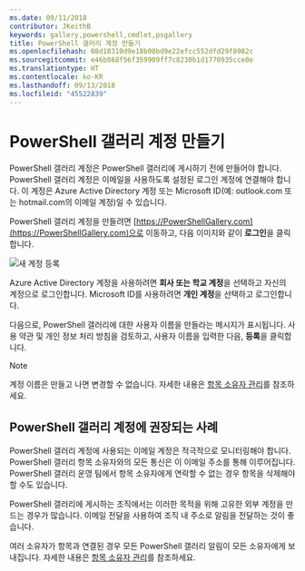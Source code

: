 ```yaml
---
ms.date: 09/11/2018
contributor: JKeithB
keywords: gallery,powershell,cmdlet,psgallery
title: PowerShell 갤러리 계정 만들기
ms.openlocfilehash: 08d18310d9e18b00bd9e22efcc552dfd29f8982c
ms.sourcegitcommit: e46b868f56f359909ff7c8230b1d1770935cce0e
ms.translationtype: HT
ms.contentlocale: ko-KR
ms.lasthandoff: 09/13/2018
ms.locfileid: "45522839"
---
```

# <a name="creating-a-powershell-gallery-account"></a>PowerShell 갤러리 계정 만들기

PowerShell 갤러리 계정은 PowerShell 갤러리에 게시하기 전에 만들어야 합니다.
PowerShell 갤러리 계정은 이메일을 사용하도록 설정된 로그인 계정에 연결해야 합니다. 이 계정은 Azure Active Directory 계정 또는 Microsoft ID(예: outlook.com 또는 hotmail.com의 이메일 계정)일 수 있습니다.

PowerShell 갤러리 계정을 만들려면 [https://PowerShellGallery.com](https://PowerShellGallery.com)으로 이동하고, 다음 이미지와 같이 **로그인**을 클릭합니다.

![새 계정 등록](../../Images/CreateAccount-Register.png)

Azure Active Directory 계정을 사용하려면 **회사 또는 학교 계정**을 선택하고 자신의 계정으로 로그인합니다. Microsoft ID를 사용하려면 **개인 계정**을 선택하고 로그인합니다.

다음으로, PowerShell 갤러리에 대한 사용자 이름을 만들라는 메시지가 표시됩니다. 사용 약관 및 개인 정보 처리 방침을 검토하고, 사용자 이름을 입력한 다음, **등록**을 클릭합니다.

> [!NOTE]
> 계정 이름은 만들고 나면 변경할 수 없습니다. 자세한 내용은 [항목 소유자 관리](managing-item-owners.md)를 참조하세요.

## <a name="recommended-practices-for-powershell-gallery-accounts"></a>PowerShell 갤러리 계정에 권장되는 사례

PowerShell 갤러리 계정에 사용되는 이메일 계정은 적극적으로 모니터링해야 합니다. PowerShell 갤러리 항목 소유자와의 모든 통신은 이 이메일 주소를 통해 이루어집니다. PowerShell 갤러리 운영 팀에서 항목 소유자에게 연락할 수 없는 경우 항목을 삭제해야 할 수도 있습니다.

PowerShell 갤러리에 게시하는 조직에서는 이러한 목적을 위해 고유한 외부 계정을 만드는 경우가 많습니다. 이메일 전달을 사용하여 조직 내 주소로 알림을 전달하는 것이 좋습니다.

여러 소유자가 항목과 연결된 경우 모든 PowerShell 갤러리 알림이 모든 소유자에게 보내집니다. 자세한 내용은 [항목 소유자 관리](managing-item-owners.md)를 참조하세요.
